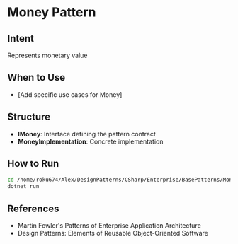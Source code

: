 # Money Pattern

## Intent
Represents monetary value

## When to Use
- [Add specific use cases for Money]

## Structure
- **IMoney**: Interface defining the pattern contract
- **MoneyImplementation**: Concrete implementation

## How to Run
```bash
cd /home/roku674/Alex/DesignPatterns/CSharp/Enterprise/BasePatterns/Money
dotnet run
```

## References
- Martin Fowler's Patterns of Enterprise Application Architecture
- Design Patterns: Elements of Reusable Object-Oriented Software
